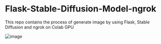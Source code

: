 # Flask-Stable-Diffusion-Model-ngrok
This repo contains the process of generate image by using Flask, Stable Diffusion and ngrok on Colab GPU


![image](https://github.com/ParthaPRay/Flask-Stable-Diffusion-Model-ngrok/assets/1689639/7a3526e8-68fb-4e3e-83fb-7a749b0675c5)

